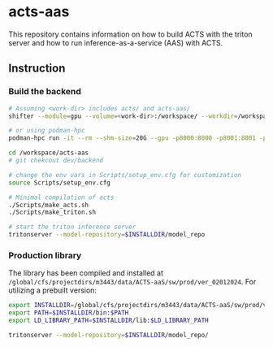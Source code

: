 # acts-aas

This repository contains information on how to build ACTS with the triton server and how to run inference-as-a-service (AAS) with ACTS.

## Instruction

### Build the backend
``` bash
# Assuming <work-dir> includes acts/ and acts-aas/
shifter --module=gpu --volume=<work-dir>:/workspace/ --workdir=/workspace/ --image=hrzhao076/acts-triton-dev:v0.1 /bin/bash

# or using podman-hpc
podman-hpc run -it --rm --shm-size=20G --gpu -p8000:8000 -p8001:8001 -p8002:8002 -v <work-dir>:/workspace/ -v /global/cfs/projectdirs/m3443/data/ACTS-aaS/:/global/cfs/projectdirs/m3443/data/ACTS-aaS/ hrzhao076/acts-triton-dev:v0.1 /bin/bash

cd /workspace/acts-aas
# git chekcout dev/backend

# change the env vars in Scripts/setup_env.cfg for customization
source Scripts/setup_env.cfg

# Minimal compilation of acts
./Scripts/make_acts.sh
./Scripts/make_triton.sh

# start the triton inference server
tritonserver --model-repository=$INSTALLDIR/model_repo
```
### Production library
The library has been compiled and installed at `/global/cfs/projectdirs/m3443/data/ACTS-aaS/sw/prod/ver_02012024`. For utilizing a prebuilt version:

``` bash
export INSTALLDIR=/global/cfs/projectdirs/m3443/data/ACTS-aaS/sw/prod/ver_02012024
export PATH=$INSTALLDIR/bin:$PATH
export LD_LIBRARY_PATH=$INSTALLDIR/lib:$LD_LIBRARY_PATH

tritonserver --model-repository=$INSTALLDIR/model_repo/
```

